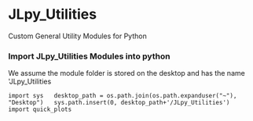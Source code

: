 # JLpy_Utilities
Custom General Utility Modules for Python


### Import JLpy_Utilities Modules into python

We assume the module folder is stored on the desktop and has the name 'JLpy_Utilities

`import sys  
desktop_path = os.path.join(os.path.expanduser("~"), "Desktop")  
sys.path.insert(0, desktop_path+'/JLpy_Utilities')  
import quick_plots`
